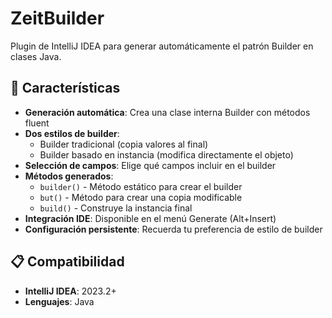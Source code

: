 # ZeitBuilder

Plugin de IntelliJ IDEA para generar automáticamente el patrón Builder en clases Java.

## 🚀 Características

- **Generación automática**: Crea una clase interna Builder con métodos fluent
- **Dos estilos de builder**:
    - Builder tradicional (copia valores al final)
    - Builder basado en instancia (modifica directamente el objeto)
- **Selección de campos**: Elige qué campos incluir en el builder
- **Métodos generados**:
    - `builder()` - Método estático para crear el builder
    - `but()` - Método para crear una copia modificable
    - `build()` - Construye la instancia final
- **Integración IDE**: Disponible en el menú Generate (Alt+Insert)
- **Configuración persistente**: Recuerda tu preferencia de estilo de builder

## 📋 Compatibilidad

- **IntelliJ IDEA**: 2023.2+
- **Lenguajes**: Java